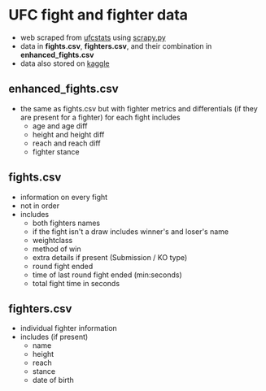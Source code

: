 # UFC fight and fighter data

- web scraped from [ufcstats](http://ufcstats.com) using [scrapy.py](https://scrapy.org/)
- data in **fights.csv**, **fighters.csv**, and their combination in **enhanced_fights.csv**
- data also stored on [kaggle](https://www.kaggle.com/datasets/cadelueker/ufc-fighter-and-fight-stats-as-of-04-9-2025/)

## enhanced_fights.csv

- the same as fights.csv but with fighter metrics and differentials (if they are present for a fighter) for each fight includes
  - age and age diff
  - height and height diff
  - reach and reach diff
  - fighter stance

## fights.csv

- information on every fight 
- not in order
- includes
  - both fighters names
  - if the fight isn't a draw includes winner's and loser's name
  - weightclass
  - method of win
  - extra details if present (Submission / KO type)
  - round fight ended
  - time of last round fight ended (min:seconds)
  - total fight time in seconds

## fighters.csv

- individual fighter information
- includes (if present)
  - name
  - height
  - reach
  - stance
  - date of birth
